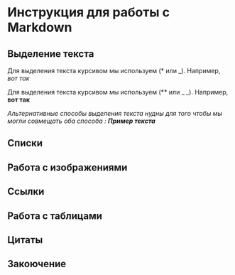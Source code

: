 # Инструкция для работы с Markdown

## Выделение текста

Для выделения текста курсивом мы используем (* или _). Например, *вот так*

Для выделения текста курсивом мы используем (** или _ _). Например, **вот так**

_Альтернативные способы выделения текста нудны для того чтобы мы могли совмещать оба способа : **Пример текста**_

## Списки

## Работа с изображениями

## Ссылки

## Работа с таблицами

## Цитаты

## Закоючение